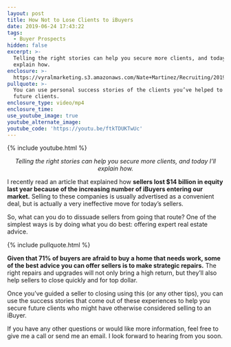 ```yaml
---
layout: post
title: How Not to Lose Clients to iBuyers
date: 2019-06-24 17:43:22
tags:
  - Buyer Prospects
hidden: false
excerpt: >-
  Telling the right stories can help you secure more clients, and today I’ll
  explain how.
enclosure: >-
  https://vyralmarketing.s3.amazonaws.com/Nate+Martinez/Recruiting/2019/Have+Your+Own+Story.mp4
pullquote: >-
  You can use personal success stories of the clients you’ve helped to secure
  future clients.
enclosure_type: video/mp4
enclosure_time:
use_youtube_image: true
youtube_alternate_image:
youtube_code: 'https://youtu.be/ftkTDUKTwUc'
---
```


{% include youtube.html %}

<p style="text-align: center;"><em>Telling the right stories can help you secure more clients, and today I’ll explain how.</em></p>

I recently read an article that explained how **sellers lost $14 billion in equity last year because of the increasing number of iBuyers entering our market.** Selling to these companies is usually advertised as a convenient deal, but is actually a very ineffective move for today’s sellers.&nbsp;

So, what can you do to dissuade sellers from going that route? One of the simplest ways is by doing what you do best: offering expert real estate advice.

{% include pullquote.html %}

**Given that 71% of buyers are afraid to buy a home that needs work, some of the best advice you can offer sellers is to make strategic repairs.** The right repairs and upgrades will not only bring a high return, but they’ll also help sellers to close quickly and for top dollar.&nbsp;

Once you’ve guided a seller to closing using this (or any other tips), you can use the success stories that come out of these experiences to help you secure future clients who might have otherwise considered selling to an iBuyer.

If you have any other questions or would like more information, feel free to give me a call or send me an email. I look forward to hearing from you soon.